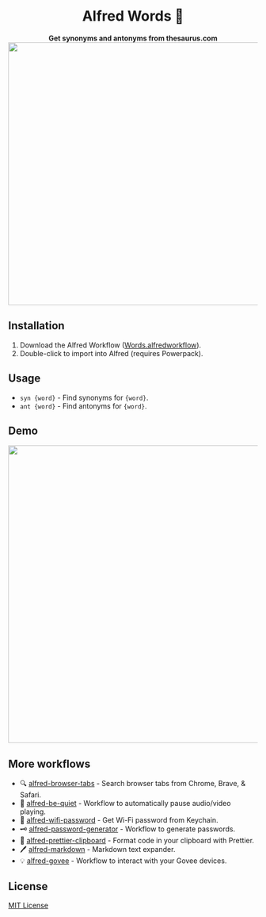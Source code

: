<div align="center">
  <h1>Alfred Words 💬</h1>
</div>

<p align="center">
  <strong>Get synonyms and antonyms from thesaurus.com</strong></br>
  <img src="./demo.png" width="530">
</p>

## Installation

1. Download the Alfred Workflow ([Words.alfredworkflow](https://github.com/epilande/alfred-words/releases/latest/download/Words.alfredworkflow)).
1. Double-click to import into Alfred (requires Powerpack).

## Usage

- `syn {word}` - Find synonyms for `{word}`.
- `ant {word}` - Find antonyms for `{word}`.

## Demo

<img src="./demo.gif" width="600">

## More workflows

- 🔍 [alfred-browser-tabs](https://github.com/epilande/alfred-browser-tabs) - Search browser tabs from Chrome, Brave, & Safari.
- 🤫 [alfred-be-quiet](https://github.com/epilande/alfred-be-quiet) - Workflow to automatically pause audio/video playing.
- 🔐 [alfred-wifi-password](https://github.com/epilande/alfred-wifi-password) - Get Wi-Fi password from Keychain.
- 🗝 [alfred-password-generator](https://github.com/epilande/alfred-password-generator) - Workflow to generate passwords.
- 🎨 [alfred-prettier-clipboard](https://github.com/epilande/alfred-prettier-clipboard) - Format code in your clipboard with Prettier.
- 🖊 [alfred-markdown](https://github.com/epilande/alfred-markdown) - Markdown text expander.
- 💡 [alfred-govee](https://github.com/epilande/alfred-govee) - Workflow to interact with your Govee devices.

## License

[MIT License](https://oss.ninja/mit/epilande/)
